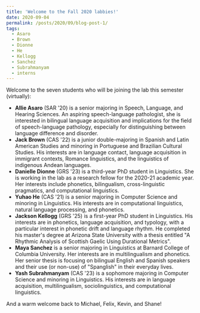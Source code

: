 ```yaml
---
title: 'Welcome to the Fall 2020 labbies!'
date: 2020-09-04
permalink: /posts/2020/09/blog-post-1/
tags:
  - Asaro
  - Brown
  - Dionne
  - He
  - Kellogg
  - Sanchez
  - Subrahmanyam
  - interns
---
```


Welcome to the seven students who will be joining the lab this semester (virtually):
<ul>
 	<li><b>Allie Asaro</b> (SAR '20) is a senior majoring in Speech, Language, and Hearing Sciences. An aspiring speech-language pathologist, she is interested in bilingual language acquisition and implications for the field of speech-language pathology, especially for distinguishing between language difference and disorder.</li>
 	<li><b>Jack Brown</b> (CAS '22) is a junior double-majoring in Spanish and Latin American Studies and minoring in Portuguese and Brazilian Cultural Studies. His interests are in language contact, language acquisition in immigrant contexts, Romance linguistics, and the linguistics of indigenous Andean languages.</li>
 	<li><b>Danielle Dionne</b> (GRS '23) is a third-year PhD student in Linguistics. She is working in the lab as a research fellow for the 2020-21 academic year. Her interests include phonetics, bilingualism, cross-linguistic pragmatics, and computational linguistics.</li>
 	<li><b>Yuhao He</b> (CAS '21) is a senior majoring in Computer Science and minoring in Linguistics. His interests are in computational linguistics, natural language processing, and phonetics.</li>
 	<li><b>Jackson Kellogg</b> (GRS '25) is a first-year PhD student in Linguistics. His interests are in phonetics, language acquisition, and typology, with a particular interest in phonetic drift and language rhythm. He completed his master's degree at Arizona State University with a thesis entitled "A Rhythmic Analysis of Scottish Gaelic Using Durational Metrics".</li>
 	<li><b>Maya Sanchez</b> is a senior majoring in Linguistics at Barnard College of Columbia University. Her interests are in multilingualism and phonetics. Her senior thesis is focusing on bilingual English and Spanish speakers and their use (or non-use) of "Spanglish" in their everyday lives.</li>
 	<li><b>Yash Subrahmanyam</b> (CAS '23) is a sophomore majoring in Computer Science and minoring in Linguistics. His interests are in language acquisition, multilingualism, sociolinguistics, and computational linguistics.</li>
</ul>
<span>And a warm welcome back to Michael, Felix, Kevin, and Shane!</span>
